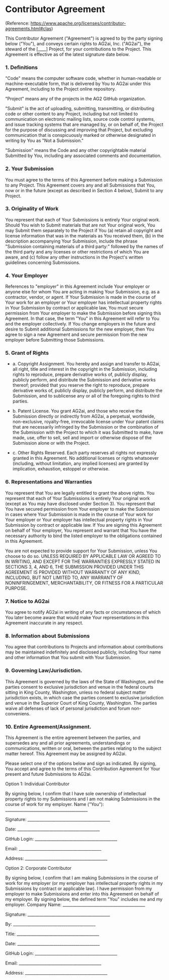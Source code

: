 # Contributor Agreement

(Reference: https://www.apache.org/licenses/contributor-agreements.html#clas)

This Contributor Agreement ("Agreement") is agreed to by the party signing below ("You"), and conveys certain rights to AG2ai, Inc. ("AG2ai"), the steward of the [____] Project, for your contributions to the Project. This Agreement is effective as of the latest signature date below.


### 1. Definitions

"Code" means the computer software code, whether in human-readable or machine-executable form, that is delivered by You to AG2ai under this Agreement, including to the Project online repository.

"Project" means any of the projects in the AG2 GitHub organization.

"Submit" is the act of uploading, submitting, transmitting, or distributing code or other content to any Project, including but not limited to communication on electronic mailing lists, source code control systems, and issue tracking systems that are managed by, or on behalf of, the Project for the purpose of discussing and improving that Project, but excluding communication that is conspicuously marked or otherwise designated in writing by You as "Not a Submission."

"Submission" means the Code and any other copyrightable material Submitted by You, including any associated comments and documentation.	


### 2. Your	Submission	

You must agree to the terms of this Agreement before making a Submission to any Project. This Agreement covers any and all Submissions that You, now or in the future (except as described in Section 4 below), Submit to any Project.

### 3. Originality	of	Work

You represent that each of Your Submissions is entirely Your original work. Should You wish to Submit materials that are not Your original work, You may Submit them separately to the Project if You (a) retain all copyright and license information that was in the materials as You received them, (b) in the description accompanying Your Submission, include the phrase "Submission containing materials of a third party:" followed by the names of the third party and any licenses or other restrictions of which You are aware, and (c) follow any other instructions in the Project's written guidelines concerning Submissions.


### 4. Your	Employer	

References to "employer" in this Agreement include Your employer or anyone else for whom You are acting in making Your Submission, e.g. as a contractor, vendor, or agent. If Your Submission is made in the course of Your work for an employer or Your employer has intellectual property rights in Your Submission by contract or applicable law, You must secure permission from Your employer to make the Submission before signing this Agreement. In that case, the term "You" in this Agreement will refer to You and the employer collectively. If You change employers in the future and desire to Submit additional Submissions for the new employer, then You agree to sign a new Agreement and secure permission from the new employer before Submitting those Submissions.

### 5. Grant of Rights
	
- a. Copyright Assignment. You hereby and assign and transfer to AG2ai, all right, title and interest in the copyright in the Submission, including rights to reproduce, prepare derivative works of, publicly display, publicly perform, and distribute the Submission and derivative works thereof; provided that you reserve the right to reproduce, prepare derivative works of, publicly display, publicly perform, and distribute the Submission, and to sublicense any or all of the foregoing rights to third parties.

- b. Patent License. You grant AG2ai, and those who receive the Submission directly or indirectly from AG2ai, a perpetual, worldwide, non-exclusive, royalty-free, irrevocable license under Your patent claims that are necessarily infringed by the Submission or the combination of the Submission with the Project to which it was Submitted to make, have made, use, offer to sell, sell and import or otherwise dispose of the Submission alone or with the Project.	

- c. Other Rights Reserved. Each party reserves all rights not expressly granted in this Agreement. No additional licenses or rights whatsoever (including, without limitation, any implied licenses) are granted by implication, exhaustion, estoppel or otherwise.

### 6. Representations and Warranties
You represent that You are legally entitled to grant the above rights. You represent that each of Your Submissions is entirely Your original work (except as You may have disclosed under Section 3). You represent that You have secured permission from Your employer to make the Submission in cases where Your Submission is made in the course of Your work for Your employer or Your employer has intellectual property rights in Your Submission by contract or applicable law. If You are signing this Agreement on behalf of Your employer, You represent and warrant that You have the necessary authority to bind the listed employer to the obligations contained in this Agreement.

You are not expected to provide support for Your Submission, unless You choose to do so. UNLESS REQUIRED BY APPLICABLE LAW OR AGREED TO IN WRITING, AND EXCEPT FOR THE WARRANTIES EXPRESSLY STATED IN SECTIONS 3, 4, AND 6, THE SUBMISSION PROVIDED UNDER THIS AGREEMENT IS PROVIDED WITHOUT WARRANTY OF ANY KIND, INCLUDING, BUT NOT LIMITED TO, ANY WARRANTY OF NONINFRINGEMENT, MERCHANTABILITY, OR FITNESS FOR A PARTICULAR PURPOSE.


### 7. Notice	to	AG2ai 
You agree to notify AG2ai in writing of any facts or circumstances of which You later become aware that would make Your representations in this Agreement inaccurate in any respect.

### 8.	Information	about	Submissions 
You agree that contributions to Projects and information about contributions may be maintained indefinitely and disclosed publicly, including Your name and other information that You submit with Your Submission.

### 9. Governing	Law/Jurisdiction.	

This Agreement is governed by the laws of the State of Washington, and the parties consent to exclusive jurisdiction and venue in the federal courts sitting in King County, Washington, unless no federal subject matter jurisdiction exists, in which case the parties consent to exclusive jurisdiction and venue in the Superior Court of King County, Washington. The parties waive all defenses of lack of personal jurisdiction and forum non-conveniens.

### 10. Entire	Agreement/Assignment.

This Agreement is the entire agreement between the parties, and supersedes any and all prior agreements, understandings or communications, written or oral, between the parties relating to the subject matter hereof. This Agreement may be assigned by AG2ai.

Please	select one	of	the	options	below	and	sign	as	indicated. By	signing,	You	accept	and	agree	to	the	
terms	of	this	Contribution		Agreement	for	Your	present	and	future	Submissions to	AG2ai.

Option 1: Individual Contributor

By signing below, I confirm that I have sole ownership of intellectual property rights to my Submissions and I am not making Submissions in the course of work for my employer.
Name ("You"): _________________________________________

Signature: _________________________________________

Date: _________________________________________

GitHub Login: _________________________________________

Email: _________________________________________

Address: _________________________________________

Option 2: Corporate Contributor

By signing below, I confirm that I am making Submissions in the course of work for my employer (or my employer has intellectual property rights in my Submissions by contract or applicable law). I have permission from my employer to make Submissions and enter into this Agreement on behalf of my employer. By signing below, the defined term "You" includes me and my employer.
Company Name: _________________________________________

Signature: _________________________________________

By: _________________________________________

Title: _________________________________________

Date: _________________________________________

GitHub Login: _________________________________________

Email: _________________________________________

Address: _________________________________________
